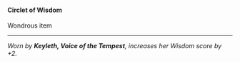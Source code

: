 #### Circlet of Wisdom

Wondrous item

---

*Worn by **Keyleth, Voice of the Tempest**, increases her Wisdom score by +2.*